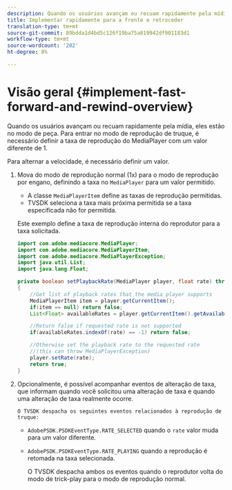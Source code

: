 ```yaml
---
description: Quando os usuários avançam ou recuam rapidamente pela mídia, eles estão no modo de peça. Para entrar no modo de reprodução de truque, é necessário definir a taxa de reprodução do MediaPlayer com um valor diferente de 1.
title: Implementar rapidamente para a frente e retroceder
translation-type: tm+mt
source-git-commit: 89bdda1d4bd5c126f19ba75a819942df901183d1
workflow-type: tm+mt
source-wordcount: '202'
ht-degree: 0%

---
```



# Visão geral {#implement-fast-forward-and-rewind-overview}

Quando os usuários avançam ou recuam rapidamente pela mídia, eles estão no modo de peça. Para entrar no modo de reprodução de truque, é necessário definir a taxa de reprodução do MediaPlayer com um valor diferente de 1.

Para alternar a velocidade, é necessário definir um valor.

1. Mova do modo de reprodução normal (1x) para o modo de reprodução por engano, definindo a taxa no `MediaPlayer` para um valor permitido.

   * A classe `MediaPlayerItem` define as taxas de reprodução permitidas.
   * TVSDK seleciona a taxa mais próxima permitida se a taxa especificada não for permitida.

   Este exemplo define a taxa de reprodução interna do reprodutor para a taxa solicitada.

   ```java
   import com.adobe.mediacore.MediaPlayer; 
   import com.adobe.mediacore.MediaPlayerItem; 
   import com.adobe.mediacore.MediaPlayerException; 
   import java.util.List; 
   import java.lang.Float; 
   
   private boolean setPlaybackRate(MediaPlayer player, float rate) throws MediaPlayerException  
   { 
       //Get list of playback rates that the media player supports 
       MediaPlayerItem item = player.getCurrentItem(); 
       if(item == null) return false; 
       List<Float> availableRates = player.getCurrentItem().getAvailablePlaybackRates(); 
   
       //Return false if requested rate is not supported 
       if(availableRates.indexOf(rate) == -1) return false; 
   
       //Otherwise set the playback rate to the requested rate  
       //(this can throw MediaPlayerException) 
       player.setRate(rate); 
       return true; 
   }
   ```

1. Opcionalmente, é possível acompanhar eventos de alteração de taxa, que informam quando você solicitou uma alteração de taxa e quando uma alteração de taxa realmente ocorre.

       O TVSDK despacha os seguintes eventos relacionados à reprodução de truque:
   
   * `AdobePSDK.PSDKEventType.RATE_SELECTED` quando o  `rate` valor muda para um valor diferente.

   * `AdobePSDK.PSDKEventType.RATE_PLAYING` quando a reprodução é retomada na taxa selecionada.

      O TVSDK despacha ambos os eventos quando o reprodutor volta do modo de trick-play para o modo de reprodução normal.

